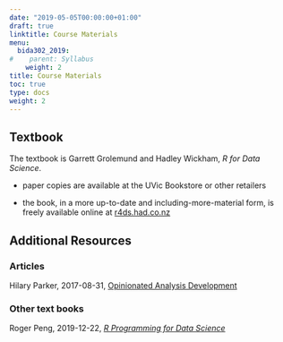 ```yaml
---
date: "2019-05-05T00:00:00+01:00"
draft: true
linktitle: Course Materials
menu:
  bida302_2019:
#    parent: Syllabus
    weight: 2
title: Course Materials
toc: true
type: docs
weight: 2
---
```



## Textbook

The textbook is Garrett Grolemund and Hadley Wickham, _R for Data Science_. 

* paper copies are available at the UVic Bookstore or other retailers

* the book, in a more up-to-date and including-more-material form, is freely available online at [r4ds.had.co.nz](https://r4ds.had.co.nz/)


## Additional Resources


### Articles

Hilary Parker, 2017-08-31, [Opinionated Analysis Development](https://peerj.com/preprints/3210/)



### Other text books

Roger Peng, 2019-12-22, [_R Programming for Data Science_](https://bookdown.org/rdpeng/rprogdatascience/)




